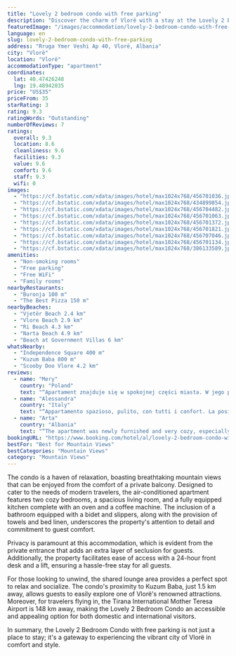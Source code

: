```yaml
---
title: "Lovely 2 bedroom condo with free parking"
description: "Discover the charm of Vlorë with a stay at the Lovely 2 Bedroom Condo, a prime choice for travelers seeking both comfort and convenience."
featuredImage: "/images/accommodation/lovely-2-bedroom-condo-with-free-parking-456701036.jpg"
language: en
slug: lovely-2-bedroom-condo-with-free-parking
address: "Rruga Ymer Veshi Ap 40, Vlorë, Albania"
city: "Vlorë"
location: "Vlorë"
accommodationType: "apartment"
coordinates:
  lat: 40.47426248
  lng: 19.48942035
price: "US$35"
priceFrom: 35
starRating: 3
rating: 9.3
ratingWords: "Outstanding"
numberOfReviews: 7
ratings:
  overall: 9.3
  location: 8.6
  cleanliness: 9.6
  facilities: 9.3
  value: 9.6
  comfort: 9.6
  staff: 9.3
  wifi: 0
images:
  - "https://cf.bstatic.com/xdata/images/hotel/max1024x768/456701036.jpg?k=d1ae9c0ecef72bc93e3c1b691ef4117961e288e31626325174fa8433657e7dbb&o=&hp=1"
  - "https://cf.bstatic.com/xdata/images/hotel/max1024x768/434899854.jpg?k=c8afedc9f502e395c5885e178f14b766705521b7ef9a135499d2c798bcf9dbcf&o=&hp=1"
  - "https://cf.bstatic.com/xdata/images/hotel/max1024x768/456704482.jpg?k=862a044014eb35d7f0f4cc06868243711af356f6561c08b8813ff7e0361e4f5d&o=&hp=1"
  - "https://cf.bstatic.com/xdata/images/hotel/max1024x768/456701063.jpg?k=ae0798bd9768538b3441f415000964016b2066232aa3b74facccd516fe0c0b11&o=&hp=1"
  - "https://cf.bstatic.com/xdata/images/hotel/max1024x768/456701372.jpg?k=2d534dbba3fa8c025d28f36254ca1ecad43c865e03ed58e491e4773e652463f1&o=&hp=1"
  - "https://cf.bstatic.com/xdata/images/hotel/max1024x768/456701821.jpg?k=8ae3be29cb1a1dd01ccc7c699273bc9b0bb4864605872a3bf72c550252924fe1&o=&hp=1"
  - "https://cf.bstatic.com/xdata/images/hotel/max1024x768/456707046.jpg?k=d11203bf4e97a150bc56e48591e8cb2c21291f79f0e3c6a6d1881e0341ec0092&o=&hp=1"
  - "https://cf.bstatic.com/xdata/images/hotel/max1024x768/456701134.jpg?k=a364e6e3f1f8c93e9ca937cf07341fca5a8cecb172d1eb0db8f9748ff084660c&o=&hp=1"
  - "https://cf.bstatic.com/xdata/images/hotel/max1024x768/386133589.jpg?k=03bc2d3284787b878b8a1d60d0bb115c4e9b6a5524df2903cd9fab87d9fc1e68&o=&hp=1"
amenities:
  - "Non-smoking rooms"
  - "Free parking"
  - "Free WiFi"
  - "Family rooms"
nearbyRestaurants:
  - "Buronja 100 m"
  - "The Best Pizza 150 m"
nearbyBeaches:
  - "Vjetër Beach 2.4 km"
  - "Vlore Beach 2.9 km"
  - "Ri Beach 4.3 km"
  - "Narta Beach 4.9 km"
  - "Beach at Government Villas 6 km"
whatsNearby:
  - "Independence Square 400 m"
  - "Kuzum Baba 800 m"
  - "Scooby Doo Vlore 4.2 km"
reviews:
  - name: "Mery"
    country: "Poland"
    text: "“Apartament znajduje się w spokojnej części miasta. W jego pobliżu znajdziecie sklepy, kawiarnie i dobre restauracje. Apartament bardzo czysty i przestronny, posiada wszystko co potrzebne. Kontakt z właścicielką bardzo dobry. Jesteśmy bardzo...”"
  - name: "Alessandra"
    country: "Italy"
    text: "“Appartamento spazioso, pulito, con tutti i confort. La posizione ottima: in due minuti a piedi si raggiunge il centro della città antica piena di localini tipici, e in una decina di minuti con la macchina si raggiunge il lungomare. Intorno ci sono...”"
  - name: "Arta"
    country: "Albania"
    text: "“The apartment was newly furnished and very cozy, especially the beds; they were super comfortable. The place has self-check-in, which was helpful since we booked last minute. The detailed description made checking in super quick. The owner was...”"
bookingURL: "https://www.booking.com/hotel/al/lovely-2-bedroom-condo-with-free-parking.en-gb.html?aid=8035640"
bestFor: "Best for Mountain Views"
bestCategories: "Mountain Views"
category: "Mountain Views"
---
```


The condo is a haven of relaxation, boasting breathtaking mountain views that can be enjoyed from the comfort of a private balcony. Designed to cater to the needs of modern travelers, the air-conditioned apartment features two cozy bedrooms, a spacious living room, and a fully equipped kitchen complete with an oven and a coffee machine. The inclusion of a bathroom equipped with a bidet and slippers, along with the provision of towels and bed linen, underscores the property's attention to detail and commitment to guest comfort.

Privacy is paramount at this accommodation, which is evident from the private entrance that adds an extra layer of seclusion for guests. Additionally, the property facilitates ease of access with a 24-hour front desk and a lift, ensuring a hassle-free stay for all guests.

For those looking to unwind, the shared lounge area provides a perfect spot to relax and socialize. The condo's proximity to Kuzum Baba, just 1.5 km away, allows guests to easily explore one of Vlorë's renowned attractions. Moreover, for travelers flying in, the Tirana International Mother Teresa Airport is 148 km away, making the Lovely 2 Bedroom Condo an accessible and appealing option for both domestic and international visitors.

In summary, the Lovely 2 Bedroom Condo with free parking is not just a place to stay; it's a gateway to experiencing the vibrant city of Vlorë in comfort and style.